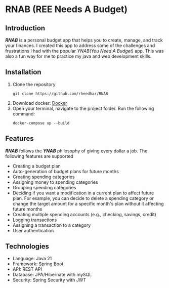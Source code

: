# RNAB (REE Needs A Budget)


## Introduction
***RNAB***  is a personal budget app that helps you to create, manage, and track your finances. 
I created this app to address some of the challenges and frustrations I had with the popular *YNAB(You Need A Budget)* app. 
This was also a fun way for me to practice my java and web development skills.


## Installation
1. Clone the repository
   ```
   git clone https://github.com/rheedhar/RNAB
   ```
2. Download docker: [Docker](https://www.docker.com/)
3. Open your terminal, navigate to the project folder. Run the following command: 
   ```
   docker-compose up --build
   ```

## Features
***RNAB***  follows the ***YNAB*** philosophy of giving every dollar a job. The following features are supported

- Creating a budget plan
- Auto-generation of budget plans for future months
- Creating spending categories 
- Assigning money to spending categories 
- Grouping spending categories
- Deciding if you want a modification in a current plan to affect future plan. For example, you can decide to delete a 
spending category or change the target amount for a specific month's plan without it affecting future months
- Creating multiple spending accounts (e.g., checking, savings, credit)
- Logging transactions
- Assigning a transaction to a category
- User authentication

## Technologies
- Language: Java 21
- Framework: Spring Boot
- API: REST API
- Database: JPA/Hibernate with mySQL
- Security: Spring Security with JWT




